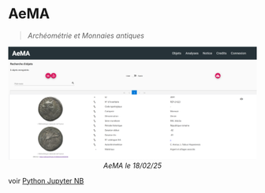 # AeMA
> *Archéométrie et Monnaies antiques*

<p align="center">
  <img src="../../img/bdd-aema-landing-page.png" width="800">
  <br>
    <em>AeMA le 18/02/25</em>
</p>


voir [Python Jupyter NB](https://colab.research.google.com/drive/1xH7RvF7twkcZtfZs__BVHoFTccO5hc8i)
